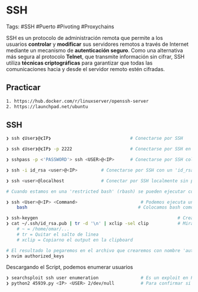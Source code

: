 # SSH 

Tags: #SSH #Puerto #Pivoting #Proxychains 

SSH es un protocolo de administración remota que permite a los usuarios **controlar** y **modificar** sus servidores remotos a través de Internet mediante un mecanismo de **autenticación seguro**. Como una alternativa más segura al protocolo **Telnet**, que transmite información sin cifrar, SSH utiliza **técnicas criptográficas** para garantizar que todas las comunicaciones hacia y desde el servidor remoto estén cifradas.

## Practicar 

```bash 
1. https://hub.docker.com/r/linuxserver/openssh-server
2. https://launchpad.net/ubuntu
```

## SSH

```bash
❯ ssh ❮User❯@❮IP❯                              # Conectarse por SSH
```

```bash
❯ ssh ❮User❯@❮IP❯ -p 2222                      # Conectarse por SSH en un puerto especifico
```

```bash
❯ sshpass -p <'PASSWORD'> ssh <USER>@<IP>      # Conectarse por SSH colocando la passwd en texto claro 
```

```bash
❯ ssh -i id_rsa <user>@<IP>         # Conectarse por SSH con un 'id_rsa' y privilegio '600'
```

```bash
❯ ssh <user>@localhost              # Conectar por SSH localmente sin proporcionar passwd con la 'authorized_key' 
```

```bash
# Cuando estamos en una 'restricted bash' (rbash) se pueden ejecutar comandos en el SSH, esto si la 'restricted bash' esta mal configurada

❯ ssh <User>@<IP> <Command>                        # Podemos ejecuta un comando, y no nos cargara la restricted bash, y en este caso podemos hacer que nos de una bash. 
	bash                                          # Colocamos bash como comando, podremos interactuar aunque no nos de una pseudo-consola. Pero podemos hacer un tratamiento de la consola Linux
```

```bash 
❯ ssh-keygen                                                     # Creamos una clave publica y una clave privada en nuestra maquina de atacante 
❯ cat ~/.ssh/id_rsa.pub | tr -d '\n' | xclip -sel clip           # Miramos el contenido de nuestra clave publica    
	# ~ = /home/omar/...
	# tr = Quitar el salto de linea
	# xclip = Copiarno el output en la clipboard

# El resultado lo pegaremos en el archivo que crearemos con nombre 'authorized_keys' en la ruta de la maquina victima que es /root/.ssh
❯ nvim authorized_keys
```

Descargando el Script, podemos enumerar usuarios 
```bash
❯ searchsploit ssh user enumeration                # Es un exploit en Python2 que lo podemos enocntrar con SearchSploit y debe ser <7.7 de version para que funcione
❯ python2 45939.py <IP> <USER> 2/dev/null          # Para confirmar si ese usuario existe en esa IP de la victima
```


